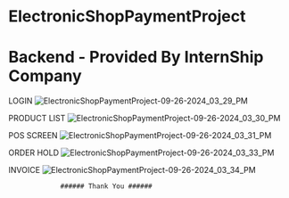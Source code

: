 # ElectronicShopPaymentProject

# Backend - Provided By InternShip Company

LOGIN 
![ElectronicShopPaymentProject-09-26-2024_03_29_PM](https://github.com/user-attachments/assets/632f705f-f880-4315-8704-a7e3e2d452e1)

PRODUCT LIST
![ElectronicShopPaymentProject-09-26-2024_03_30_PM](https://github.com/user-attachments/assets/596d0ee5-46df-4185-9717-cc6672e611c8)

POS SCREEN
![ElectronicShopPaymentProject-09-26-2024_03_31_PM](https://github.com/user-attachments/assets/72547347-43e0-4a78-a349-d9ad12b9ae57)

ORDER HOLD
![ElectronicShopPaymentProject-09-26-2024_03_33_PM](https://github.com/user-attachments/assets/7d9b45a7-188b-432f-9720-fc335a01b497)

INVOICE
![ElectronicShopPaymentProject-09-26-2024_03_34_PM](https://github.com/user-attachments/assets/f9910188-570d-42ad-abb7-59bd14af304b)


                 ###### Thank You ######
